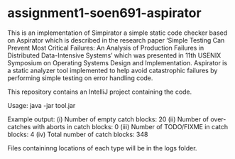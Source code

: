 # assignment1-soen691-aspirator
This is an implementation of Simpirator a simple static code checker based on Aspirator which is described in the research paper ‘Simple Testing Can Prevent Most Critical Failures: An Analysis of Production Failures in Distributed Data-Intensive Systems’ which was presented in 11th USENIX Symposium on  Operating Systems Design and Implementation. Aspirator is a static analyzer tool implemented to help avoid catastrophic failures by performing simple testing on error handling code.

This repository contains an IntelliJ project containing the code.

Usage:
java -jar tool.jar <path to src or txt file containing a list of files one per line>

Example output:
(i) Number of empty catch blocks: 20
(ii) Number of over-catches with aborts in catch blocks: 0
(iii) Number of TODO/FIXME in catch blocks: 4
(iv) Total number of catch blocks: 348

Files containinng locations of each type will be in the logs folder.
